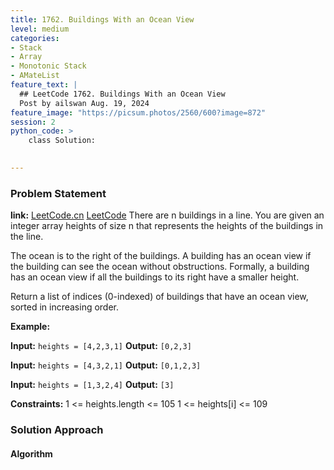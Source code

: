 ```yaml
---
title: 1762. Buildings With an Ocean View
level: medium
categories:
- Stack
- Array
- Monotonic Stack
- AMateList
feature_text: |
  ## LeetCode 1762. Buildings With an Ocean View
  Post by ailswan Aug. 19, 2024
feature_image: "https://picsum.photos/2560/600?image=872"
session: 2
python_code: >
    class Solution:
   

---
```


### Problem Statement
**link:**
[LeetCode.cn](https://leetcode.cn/problems/buildings-with-an-ocean-view/)
[LeetCode](https://leetcode.com/buildings-with-an-ocean-view/)
There are n buildings in a line. You are given an integer array heights of size n that represents the heights of the buildings in the line.

The ocean is to the right of the buildings. A building has an ocean view if the building can see the ocean without obstructions. Formally, a building has an ocean view if all the buildings to its right have a smaller height.

Return a list of indices (0-indexed) of buildings that have an ocean view, sorted in increasing order.

**Example:**

**Input:** `heights = [4,2,3,1]`
**Output:** `[0,2,3]`

**Input:** `heights = [4,3,2,1]`
**Output:** `[0,1,2,3]`

**Input:** `heights = [1,3,2,4]`
**Output:** `[3]`


**Constraints:**
1 <= heights.length <= 105
1 <= heights[i] <= 109


### Solution Approach
 
#### Algorithm
 